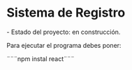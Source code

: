 <h1>Sistema de Registro</h1>
- Estado del proyecto: en construcción.

Para ejecutar el programa debes poner:

¨¨¨npm instal react¨¨¨
